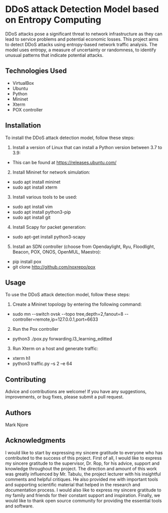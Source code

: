 # DDoS attack Detection Model based on Entropy Computing
DDoS attacks pose a significant threat to network infrastructure as they can lead to service problems and potential economic losses. This project aims to detect DDoS attacks using entropy-based network traffic analysis. The model uses entropy, a measure of uncertainty or randomness, to identify unusual patterns that indicate potential attacks.
## Technologies Used
- VirtualBox
- Ubuntu
- Python
- Mininet
- Xterm
- POX controller
## Installation
To install the DDoS attack detection model, follow these steps:
1. Install a version of Linux that can install a Python version between 3.7 to 3.9:

* This can be found at https://releases.ubuntu.com/

2. Install Mininet for network simulation:

- sudo apt install mininet
- sudo apt install xterm

3. Install various tools to be used:

- sudo apt install vim
- sudo apt install python3-pip
- sudo apt install git

4. Install Scapy for packet generation:

- sudo apt-get install python3-scapy

5. Install an SDN controller (choose from Opendaylight, Ryu, Floodlight, Beacon, POX, ONOS, OpenMUL, Maestro):

- pip install pox
- git clone http://github.com/noxrepo/pox

## Usage
To use the DDoS attack detection model, follow these steps:

1. Create a Mininet topology by entering the following command:

- sudo mn --switch ovsk --topo tree,depth=2,fanout=8 --controller=remote,ip=127.0.0.1,port=6633

2. Run the Pox controller

- python3 ./pox.py forwarding.l3_learning_editted

3. Run Xterm on a host and generate traffic:

- xterm h1
- python3 traffic.py –s 2 –e 64

## Contributing 
Advice and contributions are welcome! If you have any suggestions, improvements, or bug fixes, please submit a pull request.

## Authors 
Mark Njore

## Acknowledgments
I would like to start by expressing my sincere gratitude to everyone who has contributed to the success of this project. First of all, I would like to express my sincere gratitude to the supervisor, Dr. Rop, for his advice, support and knowledge throughout the project. The direction and amount of this work was greatly influenced by Mr. Tabulu, the project lecturer with his insightful comments and helpful critiques. He also provided me with important tools and supporting scientific material that helped in the research and documentation process. I would also like to express my sincere gratitude to my family and friends for their constant support and inspiration.  Finally, we would like to thank open source community for providing the essential tools and software.

